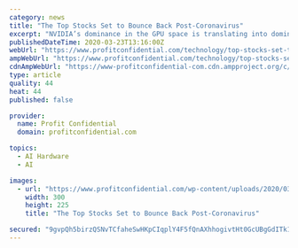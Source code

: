 ```yaml
---
category: news
title: "The Top Stocks Set to Bounce Back Post-Coronavirus"
excerpt: "NVIDIA’s dominance in the GPU space is translating into dominance in the AI industry. A large part of the AI market will rely on cutting-edge GPU technology. And NVIDIA simply has no rival in that area. The company’s strength in the GPU market means that everyone else is playing catch-up. And, frankly, there’s no better market to be ..."
publishedDateTime: 2020-03-23T13:16:00Z
webUrl: "https://www.profitconfidential.com/technology/top-stocks-set-to-bounce-back-post-coronavirus/"
ampWebUrl: "https://www.profitconfidential.com/technology/top-stocks-set-to-bounce-back-post-coronavirus/amp/"
cdnAmpWebUrl: "https://www-profitconfidential-com.cdn.ampproject.org/c/s/www.profitconfidential.com/technology/top-stocks-set-to-bounce-back-post-coronavirus/amp/"
type: article
quality: 44
heat: 44
published: false

provider:
  name: Profit Confidential
  domain: profitconfidential.com

topics:
  - AI Hardware
  - AI

images:
  - url: "https://www.profitconfidential.com/wp-content/uploads/2020/03/cpu-chip-on-circuit-board-8AA98P9-300x225.jpg"
    width: 300
    height: 225
    title: "The Top Stocks Set to Bounce Back Post-Coronavirus"

secured: "9gvpQh5birzQSNvTCfaheSwHKpCIqplY4F5fQnAXhhogivtHt0GcUBgGdITk1884ro6flKkHpcNFFd1ixQDumBLEdx9lLdJR0865bjd0h1zqYYqToG8FtpR1rOXk2eE0tm+MOljPhfTGubR35d9+e+5fwiuPVg56kD/Cslp4H0x/dShVkPSEJev4lAWmioJXEscpzKFKddQrKkKGmMh9xcuIWvDoSD0rgp+4L9dv7Z4cvikjuA/F9KcPoudPCfrRXGShIQoSoNrWZsmXC6Pk2XgG4WOHZA7ImAkvFrc8DYhe960K7AtVonLOVZsdFKcnQ9Vs+wDpiCtJBW7MOTy28VC2e27guhcYQ/nAz2vBc+xuSD5wbMj/+x8kqiSvR3/TL6rMxADmrjA0dDMAiGocJDWszxnZLk+0Dlhpcc2u2dVZ5L/iNi8oe9Ou3Uh+TxzxATlzzepR+DJS6TpzNkLCBF6YUBLnAntyD2GnvswDyAM=;QrDJULwleMsLEKdDXZkA2A=="
---
```


